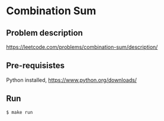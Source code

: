 # Combination Sum

## Problem description
https://leetcode.com/problems/combination-sum/description/

## Pre-requisistes
Python installed, https://www.python.org/downloads/

## Run

```
$ make run
```